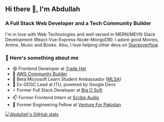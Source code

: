 <!--
**abdullah-ch/abdullah-ch** is a ✨ _special_ ✨ repository because its `README.md` (this file) appears on your GitHub profile.

Here are some ideas to get you started:

- 🔭 I’m currently working on ...
- 🌱 I’m currently learning ...
- 👯 I’m looking to collaborate on ...
- 🤔 I’m looking for help with ...
- 💬 Ask me about ...
- 📫 How to reach me: ...
- 😄 Pronouns: ...
- ⚡ Fun fact: ...
-->

## Hi there 👋, I'm Abdullah
### A Full Stack Web Developer and a Tech Community Builder
I'm in love with Web Technologies and well versed in MERN/MEVN Stack Development (React-Vue-Express-Node-MongoDB). I adore good Movies, Anime, Music and Books. Also, I love helping other devs on [Stackoverflow](https://stackoverflow.com/users/13708712/abdullah-ch).


### 🚀 Here's something about me 

- 😄 Frontend Developer at [Trade Hat](http://tradehat.com)
- 🔭 [AWS Community Builder](https://aws.amazon.com/developer/community/community-builders/)
- 🌱 Beta Microsoft Learn Student Ambassador ([MLSA](https://studentambassadors.microsoft.com/))
- 🤔 Ex-GDSC Lead at ITU, powered by Google Devs
- ⚡ Former Full Stack Developer at [Big O Soft](https://bigosoft.co.uk/)
- 📫 Former Frontend Intern at [Scribe Audio](https://www.scribeaudio.com/) 
- 💫 Former Engineering Fellow at [Venture For Pakistan](https://www.venturepakistan.co/)

<!--
[<img style="color: white;" src='https://cdn.jsdelivr.net/npm/simple-icons@3.0.1/icons/github.svg' alt='github' height='40'>](https://github.com/abdullah-ch)
[<img src='https://cdn.jsdelivr.net/npm/simple-icons@3.0.1/icons/linkedin.svg' alt='linkedin' height='40'>](https://www.linkedin.com/in/abdullah-ch/)
[<img src='https://cdn.jsdelivr.net/npm/simple-icons@3.0.1/icons/instagram.svg' alt='instagram' height='40'>](https://www.instagram.com/mrabdullahch/)
[<img src='https://cdn.jsdelivr.net/npm/simple-icons@3.0.1/icons/twitter.svg' alt='twitter' height='40'>](https://twitter.com/MAbdullahCh10)
[<img src='https://cdn.jsdelivr.net/npm/simple-icons@3.0.1/icons/stackoverflow.svg' alt='stackoverflow' height='40'>](https://stackoverflow.com/users/13708712)
[<img src='https://cdn.jsdelivr.net/npm/simple-icons@3.0.1/icons/youtube.svg' alt='YouTube' height='40'>](https://www.youtube.com/channel/NK0ZGO-8mnCGhtjUmFHyJg)
[<img src='https://cdn.jsdelivr.net/npm/simple-icons@3.0.1/icons/icloud.svg' alt='website' height='40'>](https://abdullahch.netlify.app/)  -->


[![Abdullah's GitHub stats](https://github-readme-stats.vercel.app/api?username=abdullah-ch)](https://github.com/anuraghazra/github-readme-stats)
